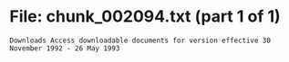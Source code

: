 ﻿# File: chunk_002094.txt (part 1 of 1)
```
Downloads Access downloadable documents for version effective 30 November 1992 - 26 May 1993
```

